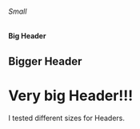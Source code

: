 ###### Small
#### Big Header
## Bigger Header
# Very big Header!!!

I tested different sizes for Headers.
